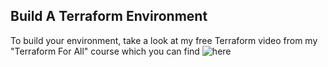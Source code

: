 ## Build A Terraform Environment

To build your environment, take a look at my free Terraform video from my "Terraform For All" course which you can find ![here](https://www.youtube.com/watch?v=PR3RnimYd2k&t=1s)